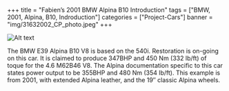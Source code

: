 +++
title = "Fabien’s 2001 BMW Alpina B10 Introduction"
tags = ["BMW, 2001, Alpina, B10, Indroduction"]
categories = ["Project-Cars"]
banner = "img/31632002_CP_photo.jpeg"
+++

![Alt text](https://e39source.com/wp-content/uploads/2014/04/31632002_CP_photo.jpeg)

The BMW E39 Alpina B10 V8 is based on the 540i. Restoration is on-going on this car.  It is claimed to produce 347BHP and 450 Nm (332 lb/ft) of toque for the 4.6 M62B46 V8. The Alpina documentation specific to this car states power output to be 355BHP and 480 Nm (354 lb/ft).  This example is from 2001, with extended Alpina leather, and the 19″ classic Alpina wheels.

&nbsp;<br/><br/>